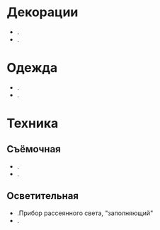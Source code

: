 # Декорации

* .
* .

# Одежда

* .
* . 

# Техника
## Съёмочная 
* .
* . 
## Осветительная 
* .Прибор рассеянного света, "заполняющий"
* . 
